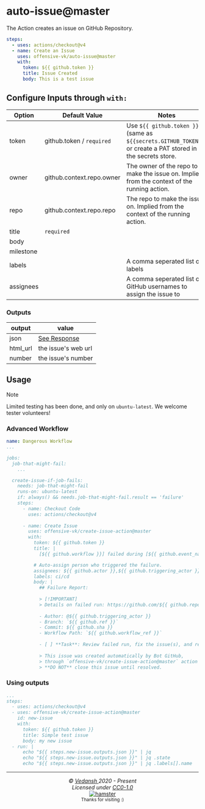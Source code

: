 # auto-issue@master

The Action creates an issue on GitHub Repository.

```yml
steps:
  - uses: actions/checkout@v4
  - name: Create an Issue
    uses: offensive-vk/auto-issue@master
    with:
      token: ${{ github.token }}
      title: Issue Created
      body: This is a test issue
```

## Configure Inputs through `with:`

| Option  | Default Value  | Notes  |
| ------------ | ------------ | ------------ |
| token      | github.token / `required`  | Use `${{ github.token }}` (same as `${{secrets.GITHUB_TOKEN}}`) or create a PAT stored in the secrets store.   |
| owner      | github.context.repo.owner  | The owner of the repo to make the issue on. Implied from the context of the running action.  |
| repo       | github.context.repo.repo   | The repo to make the issue on. Implied from the context of the running action.  |
| title      | `required`                 |   |
| body       |                            |   |
| milestone  |                            |   |
| labels     |                            | A comma seperated list of labels  |
| assignees  |                            | A comma seperated list of GitHub usernames to assign the issue to  |

### Outputs

| output | value |
| ------ | ----- |
| json | [See Response](https://docs.github.com/en/rest/issues/issues#create-an-issue) |
| html_url | the issue's web url |
| number | the issue's number |

## Usage

> [!NOTE]
> Limited testing has been done, and only on `ubuntu-latest`.
> We welcome tester volunteers!

### Advanced Workflow

```yml
name: Dangerous Workflow
...

jobs:
  job-that-might-fail:
    ...

  create-issue-if-job-fails:
    needs: job-that-might-fail
    runs-on: ubuntu-latest
    if: always() && needs.job-that-might-fail.result == 'failure'
    steps:
      - name: Checkout Code
        uses: actions/checkout@v4
    
      - name: Create Issue
        uses: offensive-vk/create-issue-action@master
        with:
          token: ${{ github.token }}
          title: |
            [${{ github.workflow }}] failed during [${{ github.event_name }}]

          # Auto-assign person who triggered the failure.
          assignees: ${{ github.actor }},${{ github.triggering_actor }}
          labels: ci/cd
          body: |
            ## Failure Report:
            
            > [!IMPORTANT]
            > Details on failed run: https://github.com/${{ github.repository }}/actions/runs/${{ github.run_id }}
    
            - Author: @${{ github.triggering_actor }}
            - Branch: `${{ github.ref }}`
            - Commit: ${{ github.sha }}
            - Workflow Path: `${{ github.workflow_ref }}`
    
            - [ ] **Task**: Review failed run, fix the issue(s), and re-run until successful.
    
            > This issue was created automatically by Bot GitHub, 
            > through `offensive-vk/create-issue-action@master` action
            > **DO NOT** close this issue until resolved.
```

### Using outputs

```yml
...
steps:
  - uses: actions/checkout@v4
  - uses: offensive-vk/create-issue-action@master
    id: new-issue
    with:
      token: ${{ github.token }}
      title: Simple test issue
      body: my new issue
  - run: |
      echo "${{ steps.new-issue.outputs.json }}" | jq
      echo "${{ steps.new-issue.outputs.json }}" | jq .state
      echo "${{ steps.new-issue.outputs.json }}" | jq .labels[].name
```

***

<p align="center">
  <i>&copy; <a href="https://github.com/offensive-vk/">Vedansh </a> 2020 - Present</i><br>
  <i>Licensed under <a href="https://github.com/offensive-vk/auto-issue?tab=MIT-1-ov-file">CC0-1.0</a></i><br>
  <a href="https://github.com/TheHamsterBot"><img src="https://i.ibb.co/4KtpYxb/octocat-clean-mini.png" alt="hamster"/></a><br>
  <sup>Thanks for visiting :)</sup>
</p>
